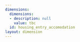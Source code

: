 ```yaml
---
dimensions:
  dimensions:
  - description: null
    value: tbc
  id: housing_entry_accomodation
layout: dimension
---
```


